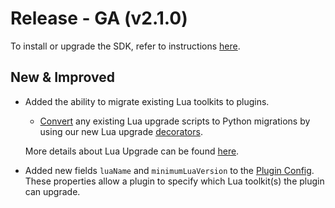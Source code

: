 # Release - GA (v2.1.0)

To install or upgrade the SDK, refer to instructions [here](/Getting_Started.md#installation).

## New & Improved

* Added the ability to migrate existing Lua toolkits to plugins.
    * [Convert](/Versioning_And_Upgrade/Lua_Toolkit_To_SDK_Plugin_Migration/Converting_Migration_Scripts.md) any existing Lua upgrade scripts to Python migrations by using our new Lua upgrade [decorators](/Versioning_And_Upgrade/Lua_Toolkit_To_SDK_Plugin_Migration/Decorators.md).

    More details about Lua Upgrade can be found [here](/Versioning_And_Upgrade/Lua_Toolkit_To_SDK_Plugin_Migration/Overview.md).

* Added new fields `luaName` and `minimumLuaVersion` to the [Plugin Config](/Versioning_And_Upgrade/Lua_Toolkit_To_SDK_Plugin_Migration/Plugin_Config.md). These properties allow a plugin to specify which Lua toolkit(s) the plugin can upgrade.
